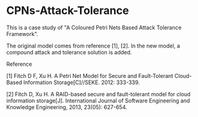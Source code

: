 # CPNs-Attack-Tolerance
This is a case study of "A Coloured Petri Nets Based Attack Tolerance Framework".

The original model comes from reference [1], [2]. In the new model, a compound attack and tolerance solution is added. 

Reference

[1] Fitch D F, Xu H. A Petri Net Model for Secure and Fault-Tolerant Cloud-Based Information Storage[C]//SEKE. 2012: 333-339.

[2] Fitch D, Xu H. A RAID-based secure and fault-tolerant model for cloud information storage[J]. International Journal of Software Engineering and Knowledge Engineering, 2013, 23(05): 627-654.
